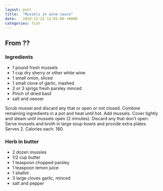 ```yaml
---
layout: post
title:  "Mussels in wine sauce"
date:   2019-12-22 12:01:00 +0000
categories: fish
---
```


## From ??
### Ingredients
* 1 pound fresh mussels
* 1 cup dry sherry or other white wine
* 1 small onion, sliced
* 1 small clove of garlic, mashed
* 2 or 3 sprigs fresh parsley minced
* Pinch of dried basil
* salt and oeooer


Scrub mussel and discard any that or open or not closed. Combine remaining ingredients in a pot and heat until hot. Add mussels. Cover tightly and steam until mussels open (2 minutes). Discard any that don't open. Serve mussels and broth in large soup bowls and provide extra plates. Serves 2. Calories each: 180.


### Herb in butter
* 2 dozen mussles
* 1/2 cup butter
* 1 teaspoon chopped parsley
* 1 teaspoon lemon juice
* 1 shallot
* 3 large cloves garlic, minced
* salt and pepper